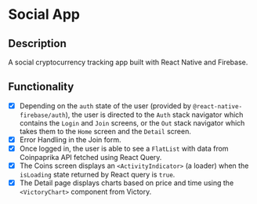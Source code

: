 # Social App

## Description 

A social cryptocurrency tracking app built with React Native and Firebase. 
<br/>

## Functionality

- [x] Depending on the `auth` state of the user (provided by `@react-native-firebase/auth`), the user is directed to the `Auth` stack navigator which contains the `Login` and `Join` screens, or the `Out` stack navigator which takes them to the `Home` screen and the `Detail` screen. 
- [x] Error Handling in the Join form.
- [x] Once logged in, the user is able to see a `FlatList` with data from Coinpaprika API fetched using React Query. 
- [x] The Coins screen displays an `<ActivityIndicator>` (a loader) when the `isLoading` state returned by React query is `true`. 
- [x] The Detail page displays charts based on price and time using the `<VictoryChart>` component from Victory.
